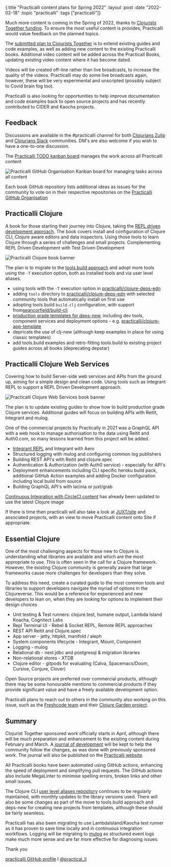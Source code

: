 {:title "Practicalli content plans for Spring 2022"
:layout :post
:date "2022-02-18"
:topic "practicalli"
:tags  ["practicalli"]}


Much more content is coming in the Spring of 2022, thanks to [Clojurists Together funding](https://www.clojuriststogether.org/news/q1-2022-funding-announcement/).  To ensure the most useful content is provides, Practicalli would value feedback on the planned topics.

The [submitted plan to Clojurists Together](https://www.clojuriststogether.org/news/q1-2022-funding-announcement/) is to extend existing guides and code examples, as well as adding new content to the existing Practicalli books.  Additional video content will be added across the Practicall Books, updating existing video content where it has become dated.

Videos will be created off-line rather than live broadcasts, to increase the quality of the videos.  Practicalli may do some live broadcasts again, however, these will be very experimental and unscripted (possibly subject to Covid brain fog too).

Practicalli is also looking for opportunities to help improve documentation and code examples back to open source projects and has recently contributed to CIDER and Kaocha projects.

<!-- more -->

## Feedback

Discussions are available in the #practicalli channel for both [Clojurians Zulip](https://clojurians.zulipchat.com/#narrow/stream/practicalli) and [Clojurians Slack](https://clojurians.slack.com/messages/practicalli) communities.  DM's are also welcome if you wish to have a one-to-one discussion.

The [Practicalli TODO kanban board](https://github.com/orgs/practicalli/projects/2/ "GitHub Project Kanban board") manages the work across all Practicalli content

![Practicalli GitHub Organisation Kanban board for managing tasks across all content](https://raw.githubusercontent.com/practicalli/graphic-design/live/github/practicalli-organisation-github-kanban-board.png)

Each book GitHub repository lists additional ideas as issues for the community to vote on in their respective repositories on the [Practicalli GitHub Organisation](https://github.com/practicalli/)


## Practicalli Clojure

A book for those starting their journey into Clojure, taking the [REPL driven development approach](https://practical.li/clojure/repl-driven-development.html).  The book covers install and configuration of Clojure CLI, Clojure aware editors and data inspectors.  Using those tools to learn Clojure through a series of challenges and small projects.  Complementing REPL Driven Development with Test Driven Development

![Practicalli Clojure book banner](https://raw.githubusercontent.com/practicalli/graphic-design/live/book-covers/practicalli-clojure-book-banner.png)

The plan is to migrate to the [tools.build approach](https://clojure.org/guides/tools_build) and adopt more tools using the `-T` execution option, both as installed tools and via user level aliases.

* using tools with the `-T` execution option in [practicalli/clojure-deps-edn](https://github.com/practicalli/clojure-deps-edn)
* adding `tools` directory to [practicalli/clojure-deps-edn](https://github.com/practicalli/clojure-deps-edn) with selected community tools that automatically install on first use
* adopting tools.build `build.clj` configuration, with support from[seancorfield/build-clj](https://github.com/seancorfield/build-clj)
* [production grade templates for deps-new](https://github.com/practicalli/clojure/issues/404), including dev tools, component services and deployment options - e.g. [practicalli/clojure-app-template](https://github.com/practicalli/clojure-app-template)
* depricate the use of clj-new (although keep examples in place for using classic templates)
* add tools.build examples and retro-fitting tools.build to existing project guides across all books (deprecating depstar)


## Practicalli Clojure Web Services

Covering how to build Server-side web services and APIs from the ground up, aiming for a simple design and clean code.  Using tools such as Integrant REPL to support a REPL Driven Development approach.

![Practicalli Clojure Web Services book banner](https://raw.githubusercontent.com/practicalli/graphic-design/live/book-covers/practicalli-clojure-web-services-book-banner.png)

The plan is to update existing guides to show how to build production grade Clojure services.  Additional guides will focus on building APIs with Reitit, Integrant and mulog.

One of the commercial projects by Practically in 2021 was a GraphQL API with a web hook to manage authorisation to the data using Reitit and Auth0.com, so many lessons learned from this project will be added.

* [Integrant REPL](https://practical.li/clojure-web-services/repl-driven-development/integrant-repl/) and Integrant with Aero
* Structured logging with mulog and configuring common log publishers
* Building REST API's with Reitit and clojure.spec
* Authentication & Authorization (with Auth0 service) - especially for API's
* Deployment enhancements including CLI specific heroku build pack, additional GitHub Action examples and adding Docker configuration including local build from source
* Building GraphQL API's with lacinia or juxt/grab

[Continuous Integration with CircleCI content](https://practical.li/clojure/continuous-integration/circle-ci/) has already been updated to use the latest Clojure image

If there is time then practicalli will also take a look at [JUXT/site](https://github.com/juxt/site) and associated projects, with an view to move Practicalli content onto Site if appropriate.


## Essential Clojure

One of the most challenging aspects for those new to Clojure is understanding what libraries are available and which are the most appropriate to use.  This is often seen in the call for a Clojure framework.  However, the existing Clojure community is generally aware that large frameworks cause more challenges for developers than they solve.

To address this need, create a curated guide to the most common tools and libraries to support developers navigate the myriad of options in the Clojureverse.  This would be a reference for experienced and new developers to lean on, when they are looking for options to implement their design choices

* Unit testing & Test runners: clojure.test, humane output, Lambda Island Koacha, Cognitect Labs
* Repl Terminal UI - Rebel & Socket REPL, Remote REPL approaches
* REST API Reitit and Clojure.spec
* App server - jetty, httpkit, manifold / aleph
* System components lifecycle - Integrant, Mount, Component
* Logging - mulog
* Relational db - next.jdbc and postgresql & migration libraries
* Non-relational stores - XTDB
* Clojure editor - gitpods for evaluating (Calva, Spacemacs/Doom, Cursive, Conjure, Clover)

Open Source projects are preferred over commercial products, although there may be some honourable mentions to commercial products if they provide significant value and have a freely available development option.

Practicalli plans to reach out to others in the community also working on this issue, such as the [Freshcode team](https://freshcodeit.com/portfolio#!/tab/338930672-5) and their [Clojure Garden project](https://github.com/clojure-garden/clojure-garden).

## Summary

Clojurist Together sponsored work officially starts in April, although there will be much preparation and enhancement to the existing content  during February and March.  A [journal of development](https://github.com/practicalli/clojurists-together-journal) will be kept to help the community follow the changes, as was done with previously sponsored work.  The journal will also be published on the [Practicalli website](https://practical.li/).

All Practicalli books have been automated using GitHub actions, enhancing the speed of deployment and simplifying pull requests.  The GitHub actions also include MegaLinter to minimise spelling errors, broken links and other small issues.

The Clojure CLI [user level aliases repository](https://github.com/practicalli/clojure-deps-edn) continues to be regularly maintained, with monthly updates to the library versions used.  There will also be some changes as part of the move to tools.build approach and deps-new for creating new projects from templates, although these should be fairly seamless.

Practicalli has also been migrating to use LambdaIsland/Kaocha test runner as it has proven to save time locally and in continuous integration workflows.  Logging will be migrating to [mulog](https://github.com/BrunoBonacci/mulog) as structured event logs make much more sense and are far more effective for diagnosing issues.

Thank you

[practicalli GitHub profile](https://github.com/practicalli) I [@practical_li](https://twitter.com/practical_li)
